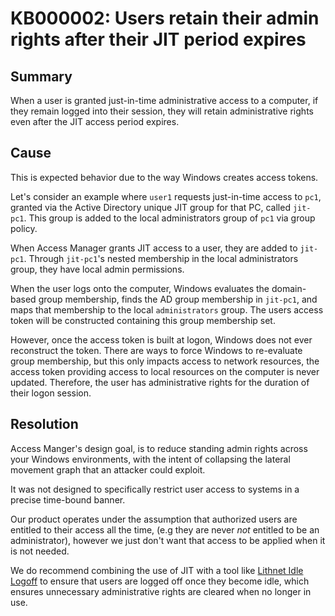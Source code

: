 # KB000002: Users retain their admin rights after their JIT period expires

## Summary

When a user is granted just-in-time administrative access to a computer, if they remain logged into their session, they will retain administrative rights even after the JIT access period expires.

## Cause

This is expected behavior due to the way Windows creates access tokens.

Let's consider an example where `user1` requests just-in-time access to `pc1`, granted via the Active Directory unique JIT group for that PC, called `jit-pc1`. This group is added to the local administrators group of `pc1` via group policy.

When Access Manager grants JIT access to a user, they are added to `jit-pc1`. Through `jit-pc1`'s nested membership in the local administrators group, they have local admin permissions. 

When the user logs onto the computer, Windows evaluates the domain-based group membership, finds the AD group membership in `jit-pc1`, and maps that membership to the local `administrators` group. The users access token will be constructed containing this group membership set.

However, once the access token is built at logon, Windows does not ever reconstruct the token. There are ways to force Windows to re-evaluate group membership, but this only impacts access to network resources, the access token providing access to local resources on the computer is never updated. Therefore, the user has administrative rights for the duration of their logon session.

## Resolution

Access Manger's design goal, is to reduce standing admin rights across your Windows environments, with the intent of collapsing the lateral movement graph that an attacker could exploit. 

It was not designed to specifically restrict user access to systems in a precise time-bound banner.

Our product operates under the assumption that authorized users are entitled to their access all the time, (e.g they are never *not* entitled to be an administrator), however we just don't want that access to be applied when it is not needed.

We do recommend combining the use of JIT with a tool like [Lithnet Idle Logoff](https://github.com/lithnet/idle-logoff) to ensure that users are logged off once they become idle, which ensures unnecessary administrative rights are cleared when no longer in use. 